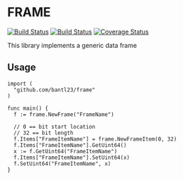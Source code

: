 FRAME
=====

[![Build Status](https://travis-ci.org/bantl23/sdnv.svg?branch=master)](https://travis-ci.org/bantl23/sdnv)
[![Build Status](https://drone.io/github.com/bantl23/sdnv/status.png)](https://drone.io/github.com/bantl23/sdnv/latest)
[![Coverage Status](https://coveralls.io/repos/bantl23/sdnv/badge.svg?branch=master&service=github)](https://coveralls.io/github/bantl23/sdnv?branch=master)

This library implements a generic data frame

## Usage

```
import (
  "github.com/bantl23/frame"
)

func main() {
  f := frame.NewFrame("FrameName")

  // 0 == bit start location
  // 32 == bit length
  f.Items["FrameItemName"] = frame.NewFrameItem(0, 32)
  f.Items["FrameItemName"].GetUint64()
  x := f.GetUint64("FrameItemName")
  f.Items["FrameItemName"].SetUint64(x)
  f.SetUint64("FrameItemName", x)
}
```
